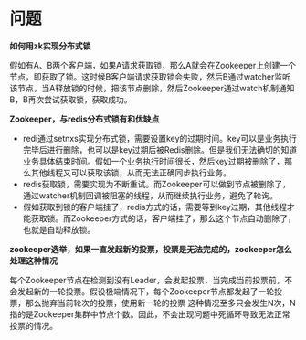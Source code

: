 # 问题



**如何用zk实现分布式锁**

假如有A、B两个客户端，如果A请求获取锁，那么A就会在Zookeeper上创建一个节点，即获取了锁。这时候B客户端请求获取锁会失败，然后B通过watcher监听该节点，当A释放锁的时候，把该节点删除，然后Zookeeper通过watch机制通知B，B再次尝试获取锁，获取成功。





**Zookeeper，与redis分布式锁有和优缺点**

- redi通过setnxs实现分布式锁，需要设置key的过期时间。key可以是业务执行完毕后进行删除，也可以是key过期后被Redis删除。但是我们无法确切的知道业务具体结束时间。假如一个业务执行时间很长，然后key过期被删除了，那么其他线程又可以获取该锁，从而无法正确同步执行业务。
- redis获取锁，需要实现为不断重试。而Zookeeper可以做到节点被删除了，通过watcher机制回调被阻塞的线程，从而继续执行业务，避免了轮询。
- 假如获取到锁的客户端挂了，redis方式的话，需要等到key过期，其他线程才能获取锁。而Zookeeper方式的话，客户端挂了，那么这个节点自动删除了，也就是自动释放锁。







**zookeeper选举，如果一直发起新的投票，投票是无法完成的，zookeeper怎么处理这种情况**

每个Zookeeper节点在检测到没有Leader，会发起投票，当完成当前投票前，不会发起新的一轮投票。假设极端情况下，每个Zookeeper节点都发起了一轮投票，那么抛弃当前轮次的投票，使用新一轮的投票 这种情况至多只会发生N次，N指的是Zookeeper集群中节点个数。因此，不会出现问题中死循环导致无法正常投票的情况。

